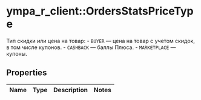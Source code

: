 # ympa_r_client::OrdersStatsPriceType

Тип скидки или цена на товар: - `BUYER` — цена на товар с учетом скидок, в том числе купонов. - `CASHBACK` — баллы Плюса. - `MARKETPLACE` — купоны. 

## Properties
Name | Type | Description | Notes
------------ | ------------- | ------------- | -------------


